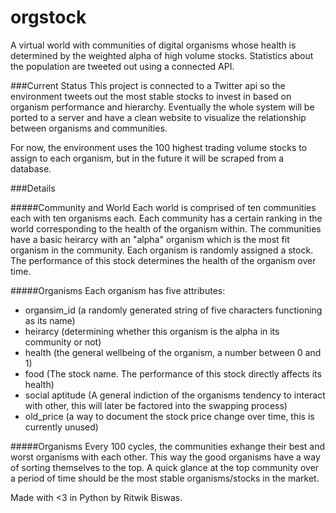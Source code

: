# orgstock

A virtual world with communities of digital organisms whose health is determined by the weighted alpha of high volume stocks. Statistics about the population are tweeted out using a connected API.

###Current Status
This project is connected to a Twitter api so the environment tweets out the most stable stocks to invest in based on organism performance and hierarchy. Eventually the whole system will be ported to a server and have a clean website to visualize the relationship between organisms and communities.

For now, the environment uses the 100 highest trading volume stocks to assign to each organism, but in the future it will be scraped from a database.

###Details

#####Community and World
Each world is comprised of ten communities each with ten organisms each. Each community has a certain ranking in the world corresponding to the health of the organism within. The communities have a basic heirarcy with an "alpha" organism which is the most fit organism in the community. Each organism is randomly assigned a stock. The performance of this stock determines the health of the organism over time.


#####Organisms
Each organism has five attributes:
* organsim_id (a randomly generated string of five characters functioning as its name)
* heirarcy (determining whether this organism is the alpha in its community or not)
* health (the general wellbeing of the organism, a number between 0 and 1)
* food (The stock name. The performance of this stock directly affects its health)
* social aptitude (A general indiction of the organisms tendency to interact with other, this will later be factored into the swapping process)
* old_price (a way to document the stock price change over time, this is currently unused) 

#####Organisms
Every 100 cycles, the communities exhange their best and worst organisms with each other. This way the good organisms have a way of sorting themselves to the top. A quick glance at the top community over a period of time should be the most stable organisms/stocks in the market.


Made with <3 in Python by Ritwik Biswas.
